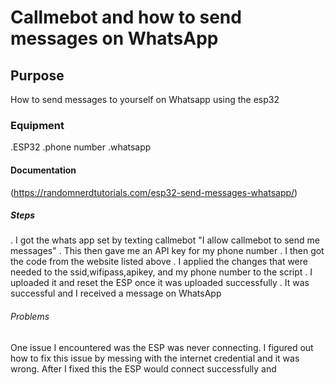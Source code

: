 # Callmebot and how to send messages on WhatsApp

## Purpose
How to send messages to yourself on Whatsapp using the esp32

### Equipment
.ESP32
.phone number
.whatsapp

#### Documentation
(https://randomnerdtutorials.com/esp32-send-messages-whatsapp/)

##### Steps 
. I got the whats app set by texting callmebot "I allow callmebot to send me messages"
. This then gave me an API key for my phone number
. I then got the code from the website listed above 
. I applied the changes that were needed to the ssid,wifipass,apikey, and my phone number to the script 
. I uploaded it and reset the ESP once it was uploaded successfully 
. It was successful and I received a message on WhatsApp

###### Problems 
One issue I encountered was the ESP was never connecting. I figured out how to fix this issue by messing with the internet credential and it was wrong. After I fixed this the ESP would connect successfully and          
